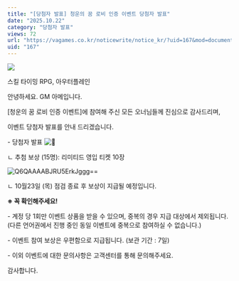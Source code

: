 ```yaml
---
title: "[당첨자 발표] 청운의 꿈 로비 인증 이벤트 당첨자 발표"
date: "2025.10.22"
category: "당첨자 발표"
views: 72
url: "https://vagames.co.kr/noticewrite/notice_kr/?uid=167&mod=document"
uid: "167"
---
```


![](/images/news/live/kr/167-8c71a975.png)

  

스킬 타이밍 RPG, 아우터플레인

안녕하세요. GM 아메입니다.

  

\[청운의 꿈 로비 인증 이벤트\]에 참여해 주신 모든 오너님들께 진심으로 감사드리며,

이벤트 당첨자 발표를 안내 드리겠습니다.

  

\- 당첨자 발표 ![🎁](/images/news/live/kr/167-00ebbf59.svg) 

ㄴ 추첨 보상 (15명): 리미티드 영입 티켓 10장

  

![Q6QAAAABJRU5ErkJggg==](/images/news/live/kr/167-base64-0-dff3437c.png)

ㄴ 10월23일 (목) 점검 종료 후 보상이 지급될 예정입니다.

  

**※ 꼭 확인해주세요!**

\- 계정 당 1회만 이벤트 상품을 받을 수 있으며, 중복의 경우 지급 대상에서 제외됩니다. (다른 언어권에서 진행 중인 동일 이벤트에 중복으로 참여하실 수 없습니다.)

\- 이벤트 참여 보상은 우편함으로 지급됩니다. (보관 기간 : 7일)

\- 이외 이벤트에 대한 문의사항은 고객센터를 통해 문의해주세요.

  

감사합니다.